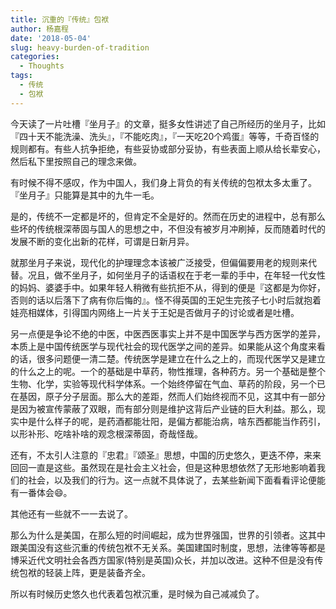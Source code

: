 ```yaml
---
title: 沉重的『传统』包袱
author: 杨嘉程
date: '2018-05-04'
slug: heavy-burden-of-tradition
categories:
  - Thoughts
tags:
  - 传统
  - 包袱
---
```


今天读了一片吐槽『坐月子』的文章，挺多女性讲述了自己所经历的坐月子，比如『四十天不能洗澡、洗头』，『不能吃肉』，『一天吃20个鸡蛋』等等，千奇百怪的规则都有。有些人抗争拒绝，有些妥协或部分妥协，有些表面上顺从给长辈安心，然后私下里按照自己的理念来做。

有时候不得不感叹，作为中国人，我们身上背负的有关传统的包袱太多太重了。『坐月子』只能算是其中的九牛一毛。

是的，传统不一定都是坏的，但肯定不全是好的。然而在历史的进程中，总有那么些坏的传统根深蒂固与国人的思想之中，不但没有被岁月冲刷掉，反而随着时代的发展不断的变化出新的花样，可谓是日新月异。

就那坐月子来说，现代化的护理理念本该被广泛接受，但偏偏要用老的规则来代替。况且，做不坐月子，如何坐月子的话语权在于老一辈的手中，在年轻一代女性的妈妈、婆婆手中。如果年轻人稍微有些抗拒不从，得到的便是『这都是为你好，否则的话以后落下了病有你后悔的』。怪不得英国的王妃生完孩子七小时后就抱着娃亮相媒体，引得国内网络上一片关于王妃是否做月子的讨论或者是吐槽。

另一点便是争论不绝的中医，中医西医事实上并不是中国医学与西方医学的差异，本质上是中国传统医学与现代社会的现代医学之间的差异。如果能从这个角度来看的话，很多问题便一清二楚。传统医学是建立在什么之上的，而现代医学又是建立的什么之上的呢。一个的基础是中草药，物性推理，各种药方。另一个基础是整个生物、化学，实验等现代科学体系。一个始终停留在气血、草药的阶段，另一个已在基因，原子分子层面。那么大的差距，然而人们始终视而不见，这其中有一部分是因为被宣传蒙蔽了双眼，而有部分则是维护这背后产业链的巨大利益。那么，现实中是什么样子的呢，是药酒都能壮阳，是偏方都能治病，啥东西都能当作药引，以形补形、吃啥补啥的观念根深蒂固，奇哉怪哉。

还有，不太引人注意的『忠君』『颂圣』思想，中国的历史悠久，更迭不停，来来回回一直是这些。虽然现在是社会主义社会，但是这种思想依然了无形地影响着我们的社会，以及我们的行为。这一点就不具体说了，去某些新闻下面看看评论便能有一番体会:smile:。

其他还有一些就不一一去说了。

那么为什么是美国，在那么短的时间崛起，成为世界强国，世界的引领者。这其中跟美国没有这些沉重的传统包袱不无关系。美国建国时制度，思想，法律等等都是博采近代文明社会各西方国家(特别是英国)众长，并加以改进。这种不但是没有传统包袱的轻装上阵，更是装备齐全。

所以有时候历史悠久也代表着包袱沉重，是时候为自己减减负了。


